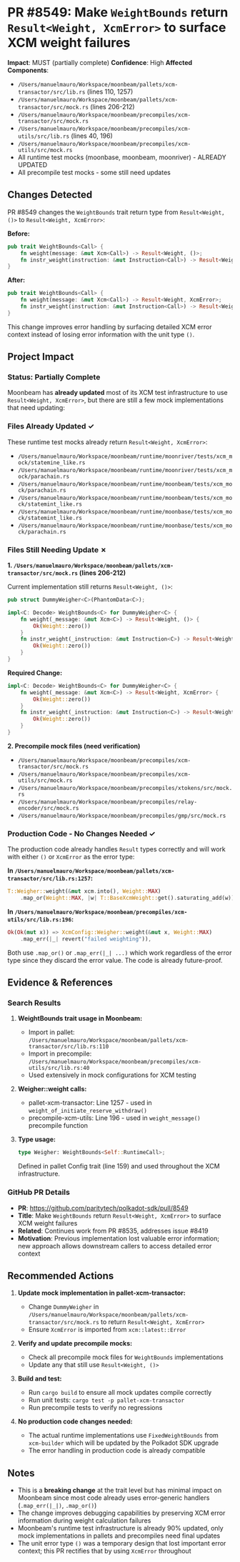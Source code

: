 # PR #8549: Make `WeightBounds` return `Result<Weight, XcmError>` to surface XCM weight failures

**Impact**: MUST (partially complete)
**Confidence**: High
**Affected Components**:
- `/Users/manuelmauro/Workspace/moonbeam/pallets/xcm-transactor/src/lib.rs` (lines 110, 1257)
- `/Users/manuelmauro/Workspace/moonbeam/pallets/xcm-transactor/src/mock.rs` (lines 206-212)
- `/Users/manuelmauro/Workspace/moonbeam/precompiles/xcm-transactor/src/mock.rs`
- `/Users/manuelmauro/Workspace/moonbeam/precompiles/xcm-utils/src/lib.rs` (lines 40, 196)
- `/Users/manuelmauro/Workspace/moonbeam/precompiles/xcm-utils/src/mock.rs`
- All runtime test mocks (moonbase, moonbeam, moonriver) - ALREADY UPDATED
- All precompile test mocks - some still need updates

## Changes Detected

PR #8549 changes the `WeightBounds` trait return type from `Result<Weight, ()>` to `Result<Weight, XcmError>`:

**Before:**
```rust
pub trait WeightBounds<Call> {
    fn weight(message: &mut Xcm<Call>) -> Result<Weight, ()>;
    fn instr_weight(instruction: &mut Instruction<Call>) -> Result<Weight, ()>;
}
```

**After:**
```rust
pub trait WeightBounds<Call> {
    fn weight(message: &mut Xcm<Call>) -> Result<Weight, XcmError>;
    fn instr_weight(instruction: &mut Instruction<Call>) -> Result<Weight, XcmError>;
}
```

This change improves error handling by surfacing detailed XCM error context instead of losing error information with the unit type `()`.

## Project Impact

### Status: Partially Complete

Moonbeam has **already updated** most of its XCM test infrastructure to use `Result<Weight, XcmError>`, but there are still a few mock implementations that need updating:

### Files Already Updated ✓
These runtime test mocks already return `Result<Weight, XcmError>`:
- `/Users/manuelmauro/Workspace/moonbeam/runtime/moonriver/tests/xcm_mock/statemine_like.rs`
- `/Users/manuelmauro/Workspace/moonbeam/runtime/moonriver/tests/xcm_mock/parachain.rs`
- `/Users/manuelmauro/Workspace/moonbeam/runtime/moonbeam/tests/xcm_mock/parachain.rs`
- `/Users/manuelmauro/Workspace/moonbeam/runtime/moonbeam/tests/xcm_mock/statemint_like.rs`
- `/Users/manuelmauro/Workspace/moonbeam/runtime/moonbase/tests/xcm_mock/statemint_like.rs`
- `/Users/manuelmauro/Workspace/moonbeam/runtime/moonbase/tests/xcm_mock/parachain.rs`

### Files Still Needing Update ✗

**1. `/Users/manuelmauro/Workspace/moonbeam/pallets/xcm-transactor/src/mock.rs` (lines 206-212)**

Current implementation still returns `Result<Weight, ()>`:
```rust
pub struct DummyWeigher<C>(PhantomData<C>);

impl<C: Decode> WeightBounds<C> for DummyWeigher<C> {
    fn weight(_message: &mut Xcm<C>) -> Result<Weight, ()> {
        Ok(Weight::zero())
    }
    fn instr_weight(_instruction: &mut Instruction<C>) -> Result<Weight, ()> {
        Ok(Weight::zero())
    }
}
```

**Required Change:**
```rust
impl<C: Decode> WeightBounds<C> for DummyWeigher<C> {
    fn weight(_message: &mut Xcm<C>) -> Result<Weight, XcmError> {
        Ok(Weight::zero())
    }
    fn instr_weight(_instruction: &mut Instruction<C>) -> Result<Weight, XcmError> {
        Ok(Weight::zero())
    }
}
```

**2. Precompile mock files (need verification)**
- `/Users/manuelmauro/Workspace/moonbeam/precompiles/xcm-transactor/src/mock.rs`
- `/Users/manuelmauro/Workspace/moonbeam/precompiles/xcm-utils/src/mock.rs`
- `/Users/manuelmauro/Workspace/moonbeam/precompiles/xtokens/src/mock.rs`
- `/Users/manuelmauro/Workspace/moonbeam/precompiles/relay-encoder/src/mock.rs`
- `/Users/manuelmauro/Workspace/moonbeam/precompiles/gmp/src/mock.rs`

### Production Code - No Changes Needed ✓

The production code already handles `Result` types correctly and will work with either `()` or `XcmError` as the error type:

**In `/Users/manuelmauro/Workspace/moonbeam/pallets/xcm-transactor/src/lib.rs:1257`:**
```rust
T::Weigher::weight(&mut xcm.into(), Weight::MAX)
    .map_or(Weight::MAX, |w| T::BaseXcmWeight::get().saturating_add(w))
```

**In `/Users/manuelmauro/Workspace/moonbeam/precompiles/xcm-utils/src/lib.rs:196`:**
```rust
Ok(Ok(mut x)) => XcmConfig::Weigher::weight(&mut x, Weight::MAX)
    .map_err(|_| revert("failed weighting")),
```

Both use `.map_or()` or `.map_err(|_| ...)` which work regardless of the error type since they discard the error value. The code is already future-proof.

## Evidence & References

### Search Results

1. **WeightBounds trait usage in Moonbeam:**
   - Import in pallet: `/Users/manuelmauro/Workspace/moonbeam/pallets/xcm-transactor/src/lib.rs:110`
   - Import in precompile: `/Users/manuelmauro/Workspace/moonbeam/precompiles/xcm-utils/src/lib.rs:40`
   - Used extensively in mock configurations for XCM testing

2. **Weigher::weight calls:**
   - pallet-xcm-transactor: Line 1257 - used in `weight_of_initiate_reserve_withdraw()`
   - precompile-xcm-utils: Line 196 - used in `weight_message()` precompile function

3. **Type usage:**
   ```rust
   type Weigher: WeightBounds<Self::RuntimeCall>;
   ```
   Defined in pallet Config trait (line 159) and used throughout the XCM infrastructure.

### GitHub PR Details

- **PR**: https://github.com/paritytech/polkadot-sdk/pull/8549
- **Title**: Make `WeightBounds` return `Result<Weight, XcmError>` to surface XCM weight failures
- **Related**: Continues work from PR #8535, addresses issue #8419
- **Motivation**: Previous implementation lost valuable error information; new approach allows downstream callers to access detailed error context

## Recommended Actions

1. **Update mock implementation in pallet-xcm-transactor:**
   - Change `DummyWeigher` in `/Users/manuelmauro/Workspace/moonbeam/pallets/xcm-transactor/src/mock.rs` to return `Result<Weight, XcmError>`
   - Ensure `XcmError` is imported from `xcm::latest::Error`

2. **Verify and update precompile mocks:**
   - Check all precompile mock files for `WeightBounds` implementations
   - Update any that still use `Result<Weight, ()>`

3. **Build and test:**
   - Run `cargo build` to ensure all mock updates compile correctly
   - Run unit tests: `cargo test -p pallet-xcm-transactor`
   - Run precompile tests to verify no regressions

4. **No production code changes needed:**
   - The actual runtime implementations use `FixedWeightBounds` from `xcm-builder` which will be updated by the Polkadot SDK upgrade
   - The error handling in production code is already compatible

## Notes

- This is a **breaking change** at the trait level but has minimal impact on Moonbeam since most code already uses error-generic handlers (`.map_err(|_|)`, `.map_or()`)
- The change improves debugging capabilities by preserving XCM error information during weight calculation failures
- Moonbeam's runtime test infrastructure is already 90% updated, only mock implementations in pallets and precompiles need final updates
- The unit error type `()` was a temporary design that lost important error context; this PR rectifies that by using `XcmError` throughout
